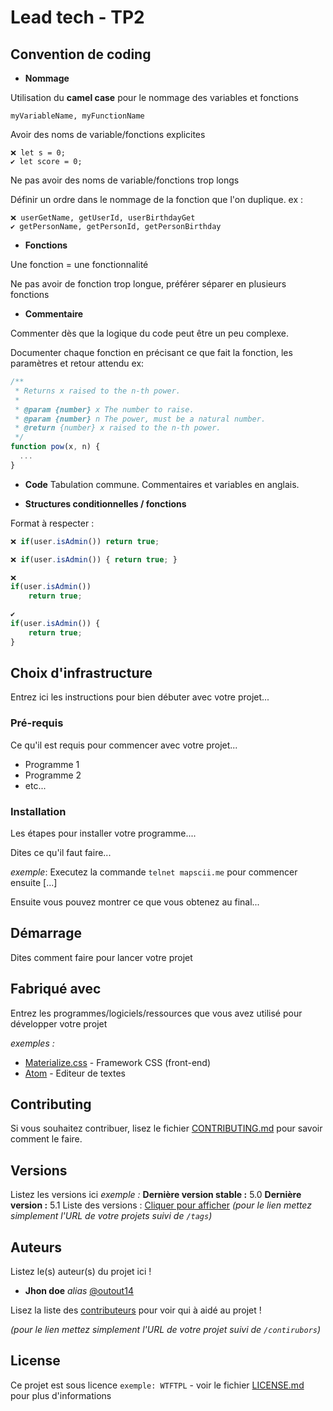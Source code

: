 # Lead tech - TP2

## Convention de coding

* **Nommage**

Utilisation du **camel case** pour le nommage des variables et fonctions
```
myVariableName, myFunctionName
```
Avoir des noms de variable/fonctions explicites
```
❌ let s = 0;
✔️ let score = 0;
```

Ne pas avoir des noms de variable/fonctions trop longs

Définir un ordre dans le nommage de la fonction que l'on duplique. ex : 
```
❌ userGetName, getUserId, userBirthdayGet
✔️ getPersonName, getPersonId, getPersonBirthday
```



* **Fonctions**

Une fonction = une fonctionnalité

Ne pas avoir de fonction trop longue, préférer séparer en plusieurs fonctions

* **Commentaire**

Commenter dès que la logique du code peut être un peu complexe.

Documenter chaque fonction en précisant ce que fait la fonction, les paramètres et retour attendu ex:  
```js
/**
 * Returns x raised to the n-th power.
 *
 * @param {number} x The number to raise.
 * @param {number} n The power, must be a natural number.
 * @return {number} x raised to the n-th power.
 */
function pow(x, n) {
  ...
}
``` 

* **Code**
Tabulation commune.
Commentaires et variables en anglais.

* **Structures conditionnelles / fonctions**

Format à respecter : 

```js
❌ if(user.isAdmin()) return true;

❌ if(user.isAdmin()) { return true; }

❌
if(user.isAdmin())
    return true;

✔️ 
if(user.isAdmin()) {
    return true;
}


```








## Choix d'infrastructure




Entrez ici les instructions pour bien débuter avec votre projet...

### Pré-requis

Ce qu'il est requis pour commencer avec votre projet...

- Programme 1
- Programme 2
- etc...

### Installation

Les étapes pour installer votre programme....

Dites ce qu'il faut faire...

_exemple_: Executez la commande ``telnet mapscii.me`` pour commencer ensuite [...]


Ensuite vous pouvez montrer ce que vous obtenez au final...

## Démarrage

Dites comment faire pour lancer votre projet

## Fabriqué avec

Entrez les programmes/logiciels/ressources que vous avez utilisé pour développer votre projet

_exemples :_
* [Materialize.css](http://materializecss.com) - Framework CSS (front-end)
* [Atom](https://atom.io/) - Editeur de textes

## Contributing

Si vous souhaitez contribuer, lisez le fichier [CONTRIBUTING.md](https://example.org) pour savoir comment le faire.

## Versions
Listez les versions ici 
_exemple :_
**Dernière version stable :** 5.0
**Dernière version :** 5.1
Liste des versions : [Cliquer pour afficher](https://github.com/your/project-name/tags)
_(pour le lien mettez simplement l'URL de votre projets suivi de ``/tags``)_

## Auteurs
Listez le(s) auteur(s) du projet ici !
* **Jhon doe** _alias_ [@outout14](https://github.com/outout14)

Lisez la liste des [contributeurs](https://github.com/your/project/contributors) pour voir qui à aidé au projet !

_(pour le lien mettez simplement l'URL de votre projet suivi de ``/contirubors``)_

## License

Ce projet est sous licence ``exemple: WTFTPL`` - voir le fichier [LICENSE.md](LICENSE.md) pour plus d'informations
